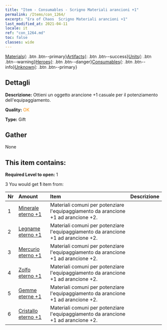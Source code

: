 ```yaml
---
title: "Item - Consumables - Scrigno Materiali arancioni +1"
permalink: /Items/con_1264/
excerpt: "Era of Chaos  Scrigno Materiali arancioni +1"
last_modified_at: 2021-04-11
locale: it
ref: "con_1264.md"
toc: false
classes: wide
---
```

 [Materials](/it/Items/){: .btn .btn--primary}[Artifacts](/it/Items/Artifacts/){: .btn .btn--success}[Units](/it/Items/Units/){: .btn .btn--warning}[Heroes](/it/Items/Heroes/){: .btn .btn--danger}[Consumables](/it/Items/Consumables/){: .btn .btn--info}[Unknown](/it/Items/Unknown/){: .btn .btn--primary}

## Dettagli
 **Descrizione:** Ottieni un oggetto arancione +1 casuale per il potenziamento dell'equipaggiamento.

 **Quality:** <span style="color: #FF8C00">OK</span>

 **Type:** Gift

## Gather

  None

## This item contains:

 **Required Level to open:** 1

 3 You would get **1** item  from:

  | Nr | Amount |     Item    | Descrizione |
  |:---|:-------|:------------|:-----------:|
  | 1 | [Minerale eterno +1](/it/Items/mat_68/) | Materiali comuni per potenziare l'equipaggiamento da arancione +1 ad arancione +2. | 
  | 2 | [Legname eterno +1](/it/Items/mat_69/) | Materiali comuni per potenziare l'equipaggiamento da arancione +1 ad arancione +2. | 
  | 3 | [Mercurio eterno +1](/it/Items/mat_70/) | Materiali comuni per potenziare l'equipaggiamento da arancione +1 ad arancione +2. | 
  | 4 | [Zolfo eterno +1](/it/Items/mat_71/) | Materiali comuni per potenziare l'equipaggiamento da arancione +1 ad arancione +2. | 
  | 5 | [Gemme eterne +1](/it/Items/mat_72/) | Materiali comuni per potenziare l'equipaggiamento da arancione +1 ad arancione +2. | 
  | 6 | [Cristallo eterno +1](/it/Items/mat_73/) | Materiali comuni per potenziare l'equipaggiamento da arancione +1 ad arancione +2. | 
